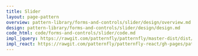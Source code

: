 ```yaml
---
title: Slider
layout: page-pattern
overview: pattern-library/forms-and-controls/slider/design/overview.md
design: pattern-library/forms-and-controls/slider/design/design.md
code_html: code/forms-and-controls/slider/code.md
impl_jquery: https://rawgit.com/patternfly/patternfly/master-dist/dist/tests/bootstrap-slider.html
impl_react: https://rawgit.com/patternfly/patternfly-react/gh-pages/patternfly-3/index.html?selectedKind=patternfly-react%2FForms%20and%20Controls%2FSlider&selectedStory=Slider
---
```

